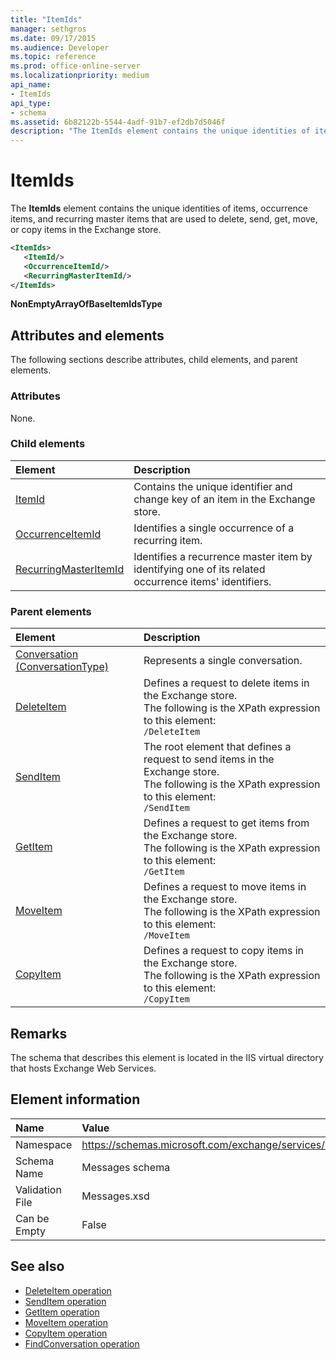 ```yaml
---
title: "ItemIds"
manager: sethgros
ms.date: 09/17/2015
ms.audience: Developer
ms.topic: reference
ms.prod: office-online-server
ms.localizationpriority: medium
api_name:
- ItemIds
api_type:
- schema
ms.assetid: 6b82122b-5544-4adf-91b7-ef2db7d5046f
description: "The ItemIds element contains the unique identities of items, occurrence items, and recurring master items that are used to delete, send, get, move, or copy items in the Exchange store."
---
```


# ItemIds
  
The **ItemIds** element contains the unique identities of items, occurrence items, and recurring master items that are used to delete, send, get, move, or copy items in the Exchange store.
  
```xml
<ItemIds>
   <ItemId/>
   <OccurrenceItemId/>
   <RecurringMasterItemId/>
</ItemIds>
```

**NonEmptyArrayOfBaseItemIdsType**

## Attributes and elements

The following sections describe attributes, child elements, and parent elements. 
  
### Attributes

None.
  
### Child elements

|**Element**|**Description**|
|:-----|:-----|
|[ItemId](itemid.md) <br/> |Contains the unique identifier and change key of an item in the Exchange store.  <br/> |
|[OccurrenceItemId](occurrenceitemid.md) <br/> |Identifies a single occurrence of a recurring item.  <br/> |
|[RecurringMasterItemId](recurringmasteritemid.md) <br/> |Identifies a recurrence master item by identifying one of its related occurrence items' identifiers.  <br/> |
   
### Parent elements

|**Element**|**Description**|
|:-----|:-----|
|[Conversation (ConversationType)](conversation-conversationtype.md) <br/> |Represents a single conversation.  <br/> |
|[DeleteItem](deleteitem.md) <br/> |Defines a request to delete items in the Exchange store.  <br/> The following is the XPath expression to this element:  <br/>  `/DeleteItem` <br/> |
|[SendItem](senditem.md) <br/> |The root element that defines a request to send items in the Exchange store.  <br/> The following is the XPath expression to this element:  <br/>  `/SendItem` <br/> |
|[GetItem](getitem.md) <br/> |Defines a request to get items from the Exchange store.  <br/> The following is the XPath expression to this element:  <br/>  `/GetItem` <br/> |
|[MoveItem](moveitem.md) <br/> |Defines a request to move items in the Exchange store.  <br/> The following is the XPath expression to this element:  <br/>  `/MoveItem` <br/> |
|[CopyItem](copyitem.md) <br/> |Defines a request to copy items in the Exchange store.  <br/> The following is the XPath expression to this element:  <br/>  `/CopyItem` <br/> |
   
## Remarks

The schema that describes this element is located in the IIS virtual directory that hosts Exchange Web Services.
  
## Element information

|**Name**|**Value**|
|:-----|:-----|
|Namespace  <br/> |https://schemas.microsoft.com/exchange/services/2006/messages  <br/> |
|Schema Name  <br/> |Messages schema  <br/> |
|Validation File  <br/> |Messages.xsd  <br/> |
|Can be Empty  <br/> |False  <br/> |
   
## See also

- [DeleteItem operation](deleteitem-operation.md)
- [SendItem operation](senditem-operation.md) 
- [GetItem operation](getitem-operation.md)
- [MoveItem operation](moveitem-operation.md)
- [CopyItem operation](copyitem-operation.md)
- [FindConversation operation](findconversation-operation.md)

